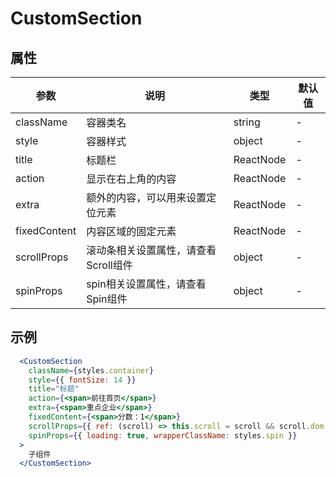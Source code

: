 # CustomSection

## 属性

| 参数 | 说明 | 类型 | 默认值 |
| -- | -- | -- | -- |
| className | 容器类名 | string | - |
| style | 容器样式 | object | - |
| title | 标题栏 | ReactNode | - |
| action | 显示在右上角的内容 | ReactNode | - |
| extra | 额外的内容，可以用来设置定位元素 | ReactNode | - |
| fixedContent | 内容区域的固定元素 | ReactNode | - |
| scrollProps | 滚动条相关设置属性，请查看Scroll组件 | object | - |
| spinProps | spin相关设置属性，请查看Spin组件 | object | - |

## 示例

```jsx
  <CustomSection
    className={styles.container}
    style={{ fontSize: 14 }}
    title="标题"
    action={<span>前往首页</span>}
    extra={<span>重点企业</span>}
    fixedContent={<span>分数：1</span>}
    scrollProps={{ ref: (scroll) => this.scroll = scroll && scroll.dom, className: styles.scroll }}
    spinProps={{ loading: true, wrapperClassName: styles.spin }}
  >
    子组件
  </CustomSection>
```
